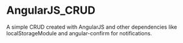 # AngularJS_CRUD
A simple CRUD created with AngularJS and other dependencies like localStorageModule and angular-confirm for notifications.
